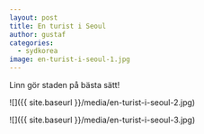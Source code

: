 ```yaml
---
layout: post
title: En turist i Seoul
author: gustaf
categories:
  - sydkorea
image: en-turist-i-seoul-1.jpg
---
```

Linn gör staden på bästa sätt!

![]({{ site.baseurl }}/media/en-turist-i-seoul-2.jpg)

![]({{ site.baseurl }}/media/en-turist-i-seoul-3.jpg)